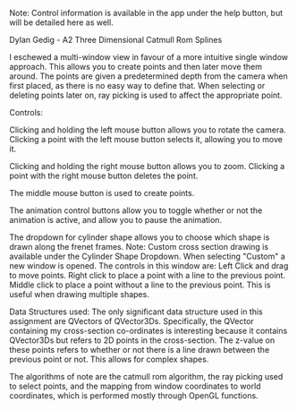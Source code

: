 Note: Control information is available in the app under the help button, but will be detailed here as well.

Dylan Gedig - A2 Three Dimensional Catmull Rom Splines

I eschewed a multi-window view in favour of a more intuitive single window approach. This allows you to create points
and then later move them around. The points are given a predetermined depth from the camera when first placed,
as there is no easy way to define that. When selecting or deleting points later on, ray picking is used to affect the appropriate
point.

Controls: 

Clicking and holding the left mouse button allows you to rotate the camera.
Clicking a point with the left mouse button selects it, allowing you to move it.

Clicking and holding the right mouse button allows you to zoom.
Clicking a point with the right mouse button deletes the point.

The middle mouse button is used to create points.

The animation control buttons allow you to toggle whether or not the animation is active,
and allow you to pause the animation.

The dropdown for cylinder shape allows you to choose which shape is drawn along the frenet frames.
Note: Custom cross section drawing is available under the Cylinder Shape Dropdown. 
When selecting "Custom" a new window is opened. 
The controls in this window are:
	Left Click and drag to move points.
	Right click to place a point with a line to the previous point.
	Middle click to place a point without a line to the previous point. This is useful when drawing multiple shapes.


Data Structures used:
The only significant data structure used in this assignment are QVectors of QVector3Ds.
Specifically, the QVector containing my cross-section co-ordinates is interesting because
it contains QVector3Ds but refers to 2D points in the cross-section. The z-value on these
points refers to whether or not there is a line drawn between the previous point or not. 
This allows for complex shapes.

The algorithms of note are the catmull rom algorithm, the ray picking used to select points,
and the mapping from window coordinates to world coordinates, which is performed mostly through OpenGL functions.